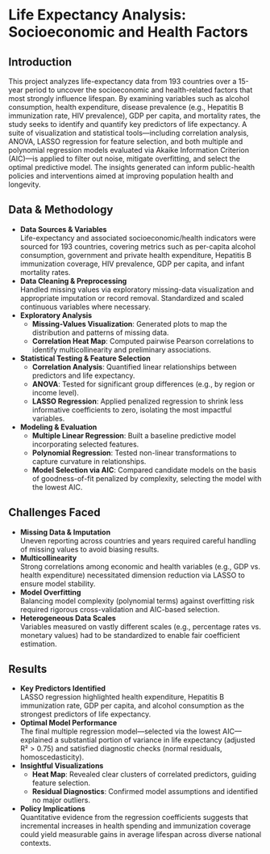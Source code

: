 # Life Expectancy Analysis: Socioeconomic and Health Factors

## Introduction
This project analyzes life-expectancy data from 193 countries over a 15-year period to uncover the socioeconomic and health-related factors that most strongly influence lifespan. By examining variables such as alcohol consumption, health expenditure, disease prevalence (e.g., Hepatitis B immunization rate, HIV prevalence), GDP per capita, and mortality rates, the study seeks to identify and quantify key predictors of life expectancy. A suite of visualization and statistical tools—including correlation analysis, ANOVA, LASSO regression for feature selection, and both multiple and polynomial regression models evaluated via Akaike Information Criterion (AIC)—is applied to filter out noise, mitigate overfitting, and select the optimal predictive model. The insights generated can inform public-health policies and interventions aimed at improving population health and longevity. 

## Data & Methodology
- **Data Sources & Variables**  
  Life-expectancy and associated socioeconomic/health indicators were sourced for 193 countries, covering metrics such as per-capita alcohol consumption, government and private health expenditure, Hepatitis B immunization coverage, HIV prevalence, GDP per capita, and infant mortality rates. 
- **Data Cleaning & Preprocessing**  
  Handled missing values via exploratory missing-data visualization and appropriate imputation or record removal. Standardized and scaled continuous variables where necessary.  
- **Exploratory Analysis**  
  - **Missing-Values Visualization**: Generated plots to map the distribution and patterns of missing data.  
  - **Correlation Heat Map**: Computed pairwise Pearson correlations to identify multicollinearity and preliminary associations.  
- **Statistical Testing & Feature Selection**  
  - **Correlation Analysis**: Quantified linear relationships between predictors and life expectancy.  
  - **ANOVA**: Tested for significant group differences (e.g., by region or income level).  
  - **LASSO Regression**: Applied penalized regression to shrink less informative coefficients to zero, isolating the most impactful variables.  
- **Modeling & Evaluation**  
  - **Multiple Linear Regression**: Built a baseline predictive model incorporating selected features.  
  - **Polynomial Regression**: Tested non-linear transformations to capture curvature in relationships.  
  - **Model Selection via AIC**: Compared candidate models on the basis of goodness-of-fit penalized by complexity, selecting the model with the lowest AIC.

## Challenges Faced
- **Missing Data & Imputation**  
  Uneven reporting across countries and years required careful handling of missing values to avoid biasing results.  
- **Multicollinearity**  
  Strong correlations among economic and health variables (e.g., GDP vs. health expenditure) necessitated dimension reduction via LASSO to ensure model stability.  
- **Model Overfitting**  
  Balancing model complexity (polynomial terms) against overfitting risk required rigorous cross-validation and AIC-based selection.  
- **Heterogeneous Data Scales**  
  Variables measured on vastly different scales (e.g., percentage rates vs. monetary values) had to be standardized to enable fair coefficient estimation.  

## Results
- **Key Predictors Identified**  
  LASSO regression highlighted health expenditure, Hepatitis B immunization rate, GDP per capita, and alcohol consumption as the strongest predictors of life expectancy.  
- **Optimal Model Performance**  
  The final multiple regression model—selected via the lowest AIC—explained a substantial portion of variance in life expectancy (adjusted R² > 0.75) and satisfied diagnostic checks (normal residuals, homoscedasticity).  
- **Insightful Visualizations**  
  - **Heat Map**: Revealed clear clusters of correlated predictors, guiding feature selection.  
  - **Residual Diagnostics**: Confirmed model assumptions and identified no major outliers.  
- **Policy Implications**  
  Quantitative evidence from the regression coefficients suggests that incremental increases in health spending and immunization coverage could yield measurable gains in average lifespan across diverse national contexts.  

